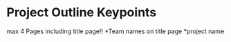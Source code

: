 # Project Outline Keypoints

max 4 Pages including title page!!
*Team names on title page
*project name
